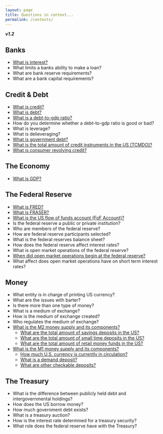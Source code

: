 ```yaml
---
layout: page
title: Questions in context...
permalink: /contexts/
---
```


**_v1.2_**

## Banks
- [What is interest?](http://hackeconomics.com/what-is-interest/)
- What limits a banks ability to make a loan?
- What are bank reserve requirements?
- What are a bank capital requirements?
 
## Credit & Debt
- [What is credit?](http://hackeconomics.com/what-is-credit/)
- [What is debt?](http://hackeconomics.com/what-is-debt/)
- [What is a debt-to-gdp ratio?](http://hackeconomics.com/what-is-a-debt-to-gdp-ratio/)
- How do you determine whether a debt-to-gdp ratio is good or bad?
- What is leverage?
- What is delieveraging?
- [What is government debt?](http://hackeconomics.com/what-is-government-debt/)
- [What is the total amount of credit instruments in the US [TCMDO]?](http://hackeconomics.com/What-is-US-total-credit-instruments-TCMDO/)
- [What is consumer revolving credit?](http://hackeconomics.com/what-is-consumer-revolving-credit/)

## The Economy
- [What is GDP?](http://hackeconomics.com/What-is-GDP/)
 
## The Federal Reserve
- [What is FRED?](http://hackeconomics.com/what-is-FRED/)
- [What is FRASER?](http://hackeconomics.com/what-is-FRASER/)
- [What is the US flow of funds account (FoF Account)?](http://hackeconomics.com/what-is-the-US-flow-of-funds-account/) 
- Is the federal reserve a public or private institution?
- Who are members of the federal reserve?
- How are federal reserve participants selected?
- What is the federal reserves balance sheet?
- How does the federal reserve affect interest rates?
- What is open market operations of the federal reserve?
- [When did open market operations begin at the federal reserve?](http://hackeconomics.com/when-did-open-market-operations-begin-at-the-federal-reserve/)
- What affect does open market operations have on short term interest rates?

## Money
- What entity is in charge of printing US currency?
- What are the issues with barter?
- Is there more than one type of money?
- What is a medium of exchange?
- How is the medium of exchange created?
- Who regulates the medium of exchange?
- [What is the M2 money supply and its components?](http://hackeconomics.com/What-is-the-M1-money-supply-and-its-components/)
  - [What are the total amount of savings deposits in the US?](http://hackeconomics.com/what-are-the-total-amount-of-savings-deposits-in-the-US/)
  - [What are the total amount of small time deposits in the US?](http://hackeconomics.com/What-are-the-total-amount-of-small-time-deposits-in-the-US/)
  - [What are the total amount of retail money funds in the US?](http://hackeconomics.com/What-are-the-total-amount-of-retail-money-funds-in-the-US/)
- [What is the M1 money supply and its components?](http://hackeconomics.com/What-is-M1-and-its-components/)
  - [How much U.S. currency is currently in circulation?](http://hackeconomics.com/How-much-U.S.-currency-is-currently-in-circulation/)
  - [What is a demand deposit?](http://hackeconomics.com/What-is-a-demand-deposit/)
  - [What are other checkable deposits?](http://hackeconomics.com/What-are-other-checkable-deposits/)

## The Treasury
- What is the difference between publicly held debt and intergovernmental holdings?
- How does the US borrow money?
- How much government debt exists?
- What is a treasury auction?
- How is the interest rate determined for a treasury security?
- What role does the federal reserve have with the Treasury?
